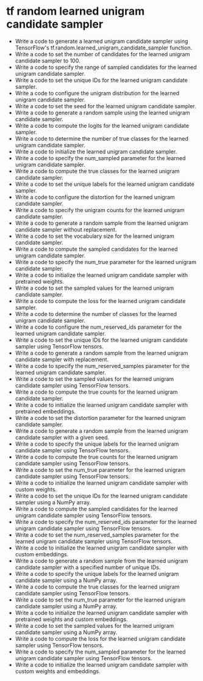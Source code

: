 # tf random learned unigram candidate sampler

- Write a code to generate a learned unigram candidate sampler using TensorFlow's tf.random.learned_unigram_candidate_sampler function.
- Write a code to set the number of candidates for the learned unigram candidate sampler to 100.
- Write a code to specify the range of sampled candidates for the learned unigram candidate sampler.
- Write a code to set the unique IDs for the learned unigram candidate sampler.
- Write a code to configure the unigram distribution for the learned unigram candidate sampler.
- Write a code to set the seed for the learned unigram candidate sampler.
- Write a code to generate a random sample using the learned unigram candidate sampler.
- Write a code to compute the logits for the learned unigram candidate sampler.
- Write a code to determine the number of true classes for the learned unigram candidate sampler.
- Write a code to initialize the learned unigram candidate sampler.
- Write a code to specify the num_sampled parameter for the learned unigram candidate sampler.
- Write a code to compute the true classes for the learned unigram candidate sampler.
- Write a code to set the unique labels for the learned unigram candidate sampler.
- Write a code to configure the distortion for the learned unigram candidate sampler.
- Write a code to specify the unigram counts for the learned unigram candidate sampler.
- Write a code to generate a random sample from the learned unigram candidate sampler without replacement.
- Write a code to set the vocabulary size for the learned unigram candidate sampler.
- Write a code to compute the sampled candidates for the learned unigram candidate sampler.
- Write a code to specify the num_true parameter for the learned unigram candidate sampler.
- Write a code to initialize the learned unigram candidate sampler with pretrained weights.
- Write a code to set the sampled values for the learned unigram candidate sampler.
- Write a code to compute the loss for the learned unigram candidate sampler.
- Write a code to determine the number of classes for the learned unigram candidate sampler.
- Write a code to configure the num_reserved_ids parameter for the learned unigram candidate sampler.
- Write a code to set the unique IDs for the learned unigram candidate sampler using TensorFlow tensors.
- Write a code to generate a random sample from the learned unigram candidate sampler with replacement.
- Write a code to specify the num_reserved_samples parameter for the learned unigram candidate sampler.
- Write a code to set the sampled values for the learned unigram candidate sampler using TensorFlow tensors.
- Write a code to compute the true counts for the learned unigram candidate sampler.
- Write a code to initialize the learned unigram candidate sampler with pretrained embeddings.
- Write a code to set the distortion parameter for the learned unigram candidate sampler.
- Write a code to generate a random sample from the learned unigram candidate sampler with a given seed.
- Write a code to specify the unique labels for the learned unigram candidate sampler using TensorFlow tensors.
- Write a code to compute the true counts for the learned unigram candidate sampler using TensorFlow tensors.
- Write a code to set the num_true parameter for the learned unigram candidate sampler using TensorFlow tensors.
- Write a code to initialize the learned unigram candidate sampler with custom weights.
- Write a code to set the unique IDs for the learned unigram candidate sampler using a NumPy array.
- Write a code to compute the sampled candidates for the learned unigram candidate sampler using TensorFlow tensors.
- Write a code to specify the num_reserved_ids parameter for the learned unigram candidate sampler using TensorFlow tensors.
- Write a code to set the num_reserved_samples parameter for the learned unigram candidate sampler using TensorFlow tensors.
- Write a code to initialize the learned unigram candidate sampler with custom embeddings.
- Write a code to generate a random sample from the learned unigram candidate sampler with a specified number of unique IDs.
- Write a code to specify the unique labels for the learned unigram candidate sampler using a NumPy array.
- Write a code to compute the true classes for the learned unigram candidate sampler using TensorFlow tensors.
- Write a code to set the num_true parameter for the learned unigram candidate sampler using a NumPy array.
- Write a code to initialize the learned unigram candidate sampler with pretrained weights and custom embeddings.
- Write a code to set the sampled values for the learned unigram candidate sampler using a NumPy array.
- Write a code to compute the loss for the learned unigram candidate sampler using TensorFlow tensors.
- Write a code to specify the num_sampled parameter for the learned unigram candidate sampler using TensorFlow tensors.
- Write a code to initialize the learned unigram candidate sampler with custom weights and embeddings.